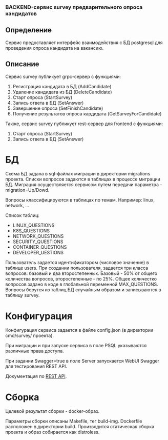 ### BACKEND-сервис survey предварительного опроса кандидатов

## Определение
Сервис предоставляет интерфейс взаимодействия с БД postgresql для проведения опроса кандидата на вакансию.

## Описание
Сервис survey публикует grpc-сервер с функциями:
1. Регистрация кандидата в БД (AddCandidate)
2. Удаление кандидата из БД (DeleteCandidate)
3. Старт опроса (StartSurvey)
4. Запись ответа в БД (SetAnswer)
5. Завершение опроса (SetFinishCandidate)
6. Получение результатов опроса кардидата (GetSurveyForCandidate)

Также, сервис survey публикует rest-сервер для frontend с функциями:
1. Старт опроса (StartSurvey)
2. Запись ответа в БД (SetAnswer)

# БД
Схема БД задана в sql-файлах миграции в директории migrations проекта.
Списки вопросов задаются в таблицах в процессе миграции БД. Миграция осуществляется сервисом путем передачи параметра -migration=Up/Dowd. 

Вопросы классифицируются в таблицах по темам. Например: linux, network, ...

Список таблиц:
- LINUX_QUESTIONS
- K8S_QUESTIONS
- NETWORK_QUESTIONS
- SECURITY_QUESTIONS
- CONTAINER_QUESTIONS
- DEVELOPER_UESTIONS

Пользователь задается идентификатором (числовое значение) в таблице users. При создании пользователя, задается три класса вопросов: базовый и два второстепенных. Базовый - 50% от общего количества вопросов, второстепенные - по 25%. Общее количестко вопросов задано в коде в глобальной переменной MAX_QUESTIONS. Вопросы берутся из таблиц БД случайным образом и записываются в таблицу survey.

# Конфигурация
Конфигурация сервиса задается в файле config.json (в директории cmd/survey/ проекта).

При миграции и при запуске сервиса в поле PSQL указываются различные права доступа.

При задании Swagger=true в поле Server запускается WebUI Swagger для тестирования REST API.

Документация по [REST API](./docs/api/swagger.md).

# Сборка 
Целевой результат сборки - docker-образ.

Параметры сборки описаны Makefile, тег build-img. Dockerfile расположен в директории build. Производится статическая сборка проекта и образ собирается как distroless. 



